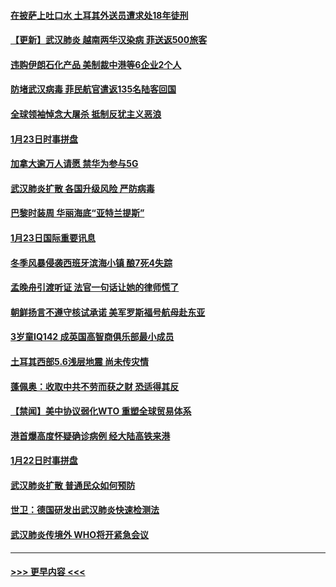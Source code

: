 #### [在披萨上吐口水 土耳其外送员遭求处18年徒刑](../pages/prog202/a102759979.md?t=01241922) 
#### [【更新】武汉肺炎 越南两华汉染病 菲送返500旅客](../pages/prog202/a102758911.md?t=01241922) 
#### [违购伊朗石化产品 美制裁中港等6企业2个人](../pages/prog202/a102759952.md?t=01241922) 
#### [防堵武汉病毒 菲民航官遣返135名陆客回国](../pages/prog202/a102759946.md?t=01241922) 
#### [全球领袖悼念大屠杀 抵制反犹主义恶浪](../pages/prog202/a102759678.md?t=01241922) 
#### [1月23日时事拼盘](../pages/prog202/a102759599.md?t=01241922) 
#### [加拿大逾万人请愿 禁华为参与5G](../pages/prog202/a102759553.md?t=01241922) 
#### [武汉肺炎扩散 各国升级风险 严防病毒](../pages/prog202/a102759400.md?t=01241922) 
#### [巴黎时装周 华丽海底“亚特兰提斯”](../pages/prog202/a102759217.md?t=01241922) 
#### [1月23日国际重要讯息](../pages/prog202/a102759199.md?t=01241922) 
#### [冬季风暴侵袭西班牙滨海小镇 酿7死4失踪](../pages/prog202/a102759119.md?t=01241922) 
#### [孟晚舟引渡听证 法官一句话让她的律师慌了](../pages/prog202/a102759060.md?t=01241922) 
#### [朝鲜扬言不遵守核试承诺 美军罗斯福号航母赴东亚](../pages/prog202/a102759001.md?t=01241922) 
#### [3岁童IQ142 成英国高智商俱乐部最小成员](../pages/prog202/a102758990.md?t=01241922) 
#### [土耳其西部5.6浅层地震 尚未传灾情](../pages/prog202/a102758903.md?t=01241922) 
#### [蓬佩奥：收取中共不劳而获之财 恐适得其反](../pages/prog202/a102758889.md?t=01241922) 
#### [【禁闻】美中协议弱化WTO 重塑全球贸易体系](../pages/prog202/a102758790.md?t=01241922) 
#### [港首爆高度怀疑确诊病例 经大陆高铁来港](../pages/prog202/a102758613.md?t=01241922) 
#### [1月22日时事拼盘](../pages/prog202/a102758615.md?t=01241922) 
#### [武汉肺炎扩散 普通民众如何预防](../pages/prog202/a102758504.md?t=01241922) 
#### [世卫：德国研发出武汉肺炎快速检测法](../pages/prog202/a102758495.md?t=01241922) 
#### [武汉肺炎传境外 WHO将开紧急会议](../pages/prog202/a102758437.md?t=01241922) 

----
#### [ >>> 更早内容 <<< ](../indexes/prog202-earlier.md)
